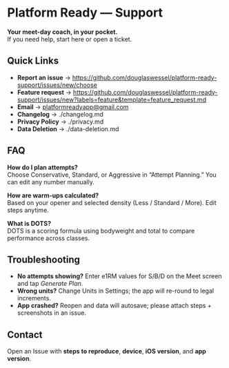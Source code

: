 # Platform Ready — Support

**Your meet-day coach, in your pocket.**  
If you need help, start here or open a ticket.

## Quick Links
- **Report an issue** → https://github.com/douglaswessel/platform-ready-support/issues/new/choose
- **Feature request** → https://github.com/douglaswessel/platform-ready-support/issues/new?labels=feature&template=feature_request.md
- **Email** → platformreadyapp@gmail.com
- **Changelog** → ./changelog.md
- **Privacy Policy** → ./privacy.md
- **Data Deletion** → ./data-deletion.md

## FAQ
**How do I plan attempts?**  
Choose Conservative, Standard, or Aggressive in “Attempt Planning.” You can edit any number manually.

**How are warm-ups calculated?**  
Based on your opener and selected density (Less / Standard / More). Edit steps anytime.

**What is DOTS?**  
DOTS is a scoring formula using bodyweight and total to compare performance across classes.

## Troubleshooting
- **No attempts showing?** Enter e1RM values for S/B/D on the Meet screen and tap *Generate Plan*.
- **Wrong units?** Change Units in Settings; the app will re-round to legal increments.
- **App crashed?** Reopen and data will autosave; please attach steps + screenshots in an issue.

## Contact
Open an Issue with **steps to reproduce**, **device**, **iOS version**, and **app version**.
